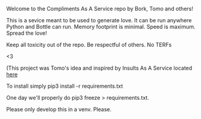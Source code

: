Welcome to the Compliments As A Service repo by Bork, Tomo and others!

This is a sevice meant to be used to generate love. It can be run anywhere Python and Bottle can run. Memory footprint is minimal. Speed is maximum. Spread the love!

Keep all toxicity out of the repo. Be respectful of others. No TERFs

<3

(This project was Tomo's idea and inspired by Insults As A Service located [here](https://github.com/sondr3/insults-as-a-service)

To install simply pip3 install -r requirements.txt

One day we'll properly do pip3 freeze > requirements.txt.

Please only develop this in a venv. Please.
